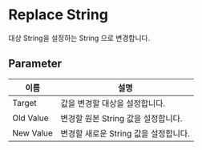 # Replace String
 
대상 String을 설정하는 String 으로 변경합니다.

## Parameter

| **이름**    | **설명**                  |
|-----------|-------------------------|
| Target    | 값을 변경할 대상을 설정합니다.       |
| Old Value | 변경할 원본 String 값을 설정합니다. |
| New Value | 변경할 새로운 String 값을 설정합니다.  |


